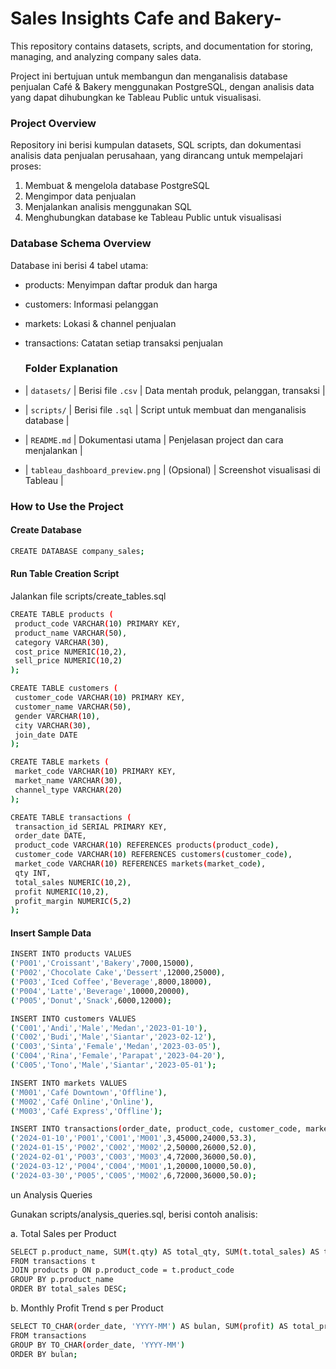 # Sales Insights Cafe and Bakery-
This repository contains datasets, scripts, and documentation for storing, managing, and analyzing company sales data.

Project ini bertujuan untuk membangun dan menganalisis database penjualan Café & Bakery menggunakan PostgreSQL, dengan analisis data yang dapat dihubungkan ke Tableau Public untuk visualisasi.

### Project Overview

Repository ini berisi kumpulan datasets, SQL scripts, dan dokumentasi analisis data penjualan perusahaan, yang dirancang untuk mempelajari proses:
1. Membuat & mengelola database PostgreSQL
2. Mengimpor data penjualan
3. Menjalankan analisis menggunakan SQL
4. Menghubungkan database ke Tableau Public untuk visualisasi

### Database Schema Overview

Database ini berisi 4 tabel utama:
- products: Menyimpan daftar produk dan harga
- customers: Informasi pelanggan
- markets: Lokasi & channel penjualan
- transactions: Catatan setiap transaksi penjualan

  ### Folder Explanation

- | `datasets/`                     | Berisi file `.csv` | Data mentah produk, pelanggan, transaksi       |
- | `scripts/`                      | Berisi file `.sql` | Script untuk membuat dan menganalisis database |
- | `README.md`                     | Dokumentasi utama  | Penjelasan project dan cara menjalankan        |
- | `tableau_dashboard_preview.png` | (Opsional)         | Screenshot visualisasi di Tableau              |

### How to Use the Project
#### Create Database
 ```bash
CREATE DATABASE company_sales;
```

#### Run Table Creation Script
Jalankan file scripts/create_tables.sql
 ```bash
CREATE TABLE products (
  product_code VARCHAR(10) PRIMARY KEY,
  product_name VARCHAR(50),
  category VARCHAR(30),
  cost_price NUMERIC(10,2),
  sell_price NUMERIC(10,2)
);

CREATE TABLE customers (
  customer_code VARCHAR(10) PRIMARY KEY,
  customer_name VARCHAR(50),
  gender VARCHAR(10),
  city VARCHAR(30),
  join_date DATE
);

CREATE TABLE markets (
  market_code VARCHAR(10) PRIMARY KEY,
  market_name VARCHAR(30),
  channel_type VARCHAR(20)
);

CREATE TABLE transactions (
  transaction_id SERIAL PRIMARY KEY,
  order_date DATE,
  product_code VARCHAR(10) REFERENCES products(product_code),
  customer_code VARCHAR(10) REFERENCES customers(customer_code),
  market_code VARCHAR(10) REFERENCES markets(market_code),
  qty INT,
  total_sales NUMERIC(10,2),
  profit NUMERIC(10,2),
  profit_margin NUMERIC(5,2)
);
 ```

#### Insert Sample Data

 ```bash
INSERT INTO products VALUES
('P001','Croissant','Bakery',7000,15000),
('P002','Chocolate Cake','Dessert',12000,25000),
('P003','Iced Coffee','Beverage',8000,18000),
('P004','Latte','Beverage',10000,20000),
('P005','Donut','Snack',6000,12000);

INSERT INTO customers VALUES
('C001','Andi','Male','Medan','2023-01-10'),
('C002','Budi','Male','Siantar','2023-02-12'),
('C003','Sinta','Female','Medan','2023-03-05'),
('C004','Rina','Female','Parapat','2023-04-20'),
('C005','Tono','Male','Siantar','2023-05-01');

INSERT INTO markets VALUES
('M001','Café Downtown','Offline'),
('M002','Café Online','Online'),
('M003','Café Express','Offline');

INSERT INTO transactions(order_date, product_code, customer_code, market_code, qty, total_sales, profit, profit_margin) VALUES
('2024-01-10','P001','C001','M001',3,45000,24000,53.3),
('2024-01-15','P002','C002','M002',2,50000,26000,52.0),
('2024-02-01','P003','C003','M003',4,72000,36000,50.0),
('2024-03-12','P004','C004','M001',1,20000,10000,50.0),
('2024-03-30','P005','C005','M002',6,72000,36000,50.0);
 ```
un Analysis Queries

Gunakan scripts/analysis_queries.sql, berisi contoh analisis:

a. Total Sales per Product
 ```bash
SELECT p.product_name, SUM(t.qty) AS total_qty, SUM(t.total_sales) AS total_sales
FROM transactions t
JOIN products p ON p.product_code = t.product_code
GROUP BY p.product_name
ORDER BY total_sales DESC;
```

b. Monthly Profit Trend
s per Product
 ```bash
SELECT TO_CHAR(order_date, 'YYYY-MM') AS bulan, SUM(profit) AS total_profit
FROM transactions
GROUP BY TO_CHAR(order_date, 'YYYY-MM')
ORDER BY bulan;
```
